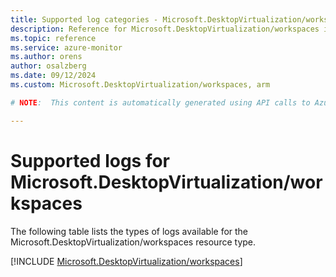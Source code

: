 ```yaml
---
title: Supported log categories - Microsoft.DesktopVirtualization/workspaces
description: Reference for Microsoft.DesktopVirtualization/workspaces in Azure Monitor Logs.
ms.topic: reference
ms.service: azure-monitor
ms.author: orens
author: osalzberg
ms.date: 09/12/2024
ms.custom: Microsoft.DesktopVirtualization/workspaces, arm

# NOTE:  This content is automatically generated using API calls to Azure. Any edits made on these files will be overwritten in the next run of the script. 

---
```





# Supported logs for Microsoft.DesktopVirtualization/workspaces  
The following table lists the types of logs available for the Microsoft.DesktopVirtualization/workspaces resource type.
  

  
[!INCLUDE [Microsoft.DesktopVirtualization/workspaces](~/reusable-content/ce-skilling/azure/includes/azure-monitor/reference/logs/microsoft-desktopvirtualization-workspaces-logs-include.md)]  
  

